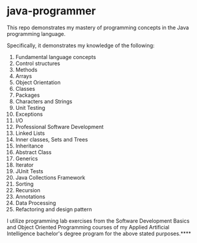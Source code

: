 # java-programmer
This repo demonstrates my mastery of programming concepts in the Java programming language.

Specifically, it demonstrates my knowledge of the following:
1. Fundamental language concepts
2. Control structures
3. Methods
4. Arrays
5. Object Orientation
6. Classes
7. Packages
8. Characters and Strings
9. Unit Testing
10. Exceptions
11. I/O
12. Professional Software Development
13. Linked Lists
14. Inner classes, Sets and Trees
15. Inheritance
16. Abstract Class
17. Generics
18. Iterator
19. JUnit Tests
20. Java Collections Framework
21. Sorting
22. Recursion
23. Annotations
24. Data Processing
25. Refactoring and design pattern

I utilize programming lab exercises from the Software Development Basics and Object Oriented Programming courses of my Applied Artificial Intelligence bachelor's degree program for the above stated purposes.****
